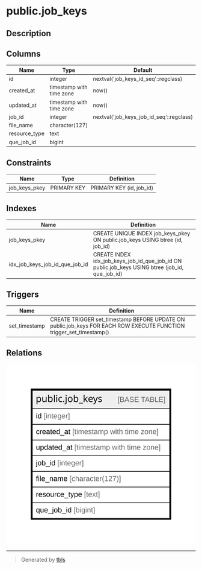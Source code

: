 # public.job_keys

## Description

## Columns

| Name | Type | Default | Nullable | Children | Parents | Comment |
| ---- | ---- | ------- | -------- | -------- | ------- | ------- |
| id | integer | nextval('job_keys_id_seq'::regclass) | false |  |  |  |
| created_at | timestamp with time zone | now() | true |  |  |  |
| updated_at | timestamp with time zone | now() | true |  |  |  |
| job_id | integer | nextval('job_keys_job_id_seq'::regclass) | false |  |  |  |
| file_name | character(127) |  | true |  |  |  |
| resource_type | text |  | true |  |  |  |
| que_job_id | bigint |  | true |  |  |  |

## Constraints

| Name | Type | Definition |
| ---- | ---- | ---------- |
| job_keys_pkey | PRIMARY KEY | PRIMARY KEY (id, job_id) |

## Indexes

| Name | Definition |
| ---- | ---------- |
| job_keys_pkey | CREATE UNIQUE INDEX job_keys_pkey ON public.job_keys USING btree (id, job_id) |
| idx_job_keys_job_id_que_job_id | CREATE INDEX idx_job_keys_job_id_que_job_id ON public.job_keys USING btree (job_id, que_job_id) |

## Triggers

| Name | Definition |
| ---- | ---------- |
| set_timestamp | CREATE TRIGGER set_timestamp BEFORE UPDATE ON public.job_keys FOR EACH ROW EXECUTE FUNCTION trigger_set_timestamp() |

## Relations

![er](public.job_keys.svg)

---

> Generated by [tbls](https://github.com/k1LoW/tbls)
